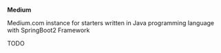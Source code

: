 **Medium**

Medium.com instance for starters written in Java programming language with SpringBoot2 Framework

TODO